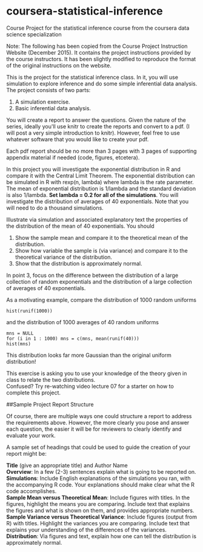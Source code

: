 # coursera-statistical-inference
Course Project for the statistical inference course from the coursera data science specialization

Note: The following has been copied from the Course Project Instruction Website (December 2015). It contains the project instructions provided by the course instructors. It has been slightly modified to reproduce the format of the original instructions on the website.

This is the project for the statistical inference class. In it, you will use simulation to explore inference and do some simple inferential data analysis. The project consists of two parts:

1. A simulation exercise.    
2. Basic inferential data analysis.    

You will create a report to answer the questions. Given the nature of the series, ideally you'll use knitr to create the reports and convert to a pdf. (I will post a very simple introduction to knitr). However, feel free to use whatever software that you would like to create your pdf. 

Each pdf report should be no more than 3 pages with 3 pages of supporting appendix material if needed (code, figures, etcetera).     


In this project you will investigate the exponential distribution in R and compare it with the Central Limit Theorem. The exponential distribution can be simulated in R with rexp(n, lambda) where lambda is the rate parameter. The mean of exponential distribution is 1/lambda and the standard deviation is also 1/lambda. **Set lambda = 0.2 for all of the simulations**. You will investigate the distribution of averages of 40 exponentials. Note that you will need to do a thousand simulations.

Illustrate via simulation and associated explanatory text the properties of the distribution of the mean of 40 exponentials.  You should    
1. Show the sample mean and compare it to the theoretical mean of the distribution.    
2. Show how variable the sample is (via variance) and compare it to the theoretical variance of the distribution.    
3. Show that the distribution is approximately normal.    

In point 3, focus on the difference between the distribution of a large collection of random exponentials and the distribution of a large collection of averages of 40 exponentials. 

As a motivating example, compare the distribution of 1000 random uniforms
```{q}
hist(runif(1000))
```
and the distribution of 1000 averages of 40 random uniforms

```{q}
mns = NULL
for (i in 1 : 1000) mns = c(mns, mean(runif(40)))
hist(mns)
```
This distribution looks far more Gaussian than the original uniform distribution!


This exercise is asking you to use your knowledge of the theory given in class to relate the two distributions.  
Confused?  Try re-watching video lecture 07 for a starter on how to complete this project.


##Sample Project Report Structure

Of course, there are multiple ways one could structure a report to address the requirements above.  However, the more clearly you pose and answer each question, the easier it will be for reviewers to clearly identify and evaluate your work. 

A sample set of headings that could be used to guide the creation of your report might be:

**Title** (give an appropriate title) and Author Name    
**Overview**: In a few (2-3) sentences explain what is going to be reported on.    
**Simulations**: Include English explanations of the simulations you ran, with the accompanying R code. Your explanations should make clear what the R code accomplishes.    
**Sample Mean versus Theoretical Mean**: Include figures with titles. In the figures, highlight the means you are comparing. Include text that explains the figures and what is shown on them, and provides appropriate numbers.    
**Sample Variance versus Theoretical Variance**: Include figures (output from R) with titles. Highlight the variances you are comparing. Include text that explains your understanding of the differences of the variances.    
**Distribution**: Via figures and text, explain how one can tell the distribution is approximately normal.    
